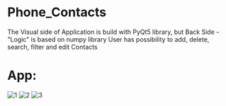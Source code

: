 # Phone_Contacts

The Visual side of Application is build with PyQt5 library, but Back Side - "Logic" is based on numpy library
User has possibility to add, delete, search, filter and edit Contacts

# App:
![1](https://user-images.githubusercontent.com/106172218/185150231-4993ac8c-a564-462d-b25b-5e120a5d29a2.jpg)
![2](https://user-images.githubusercontent.com/106172218/185150249-8b544204-987a-47b6-beeb-9d068b565572.jpg)
![3](https://user-images.githubusercontent.com/106172218/185150262-bc2e0634-540b-477e-a5ef-0a3785adeb6e.jpg)
